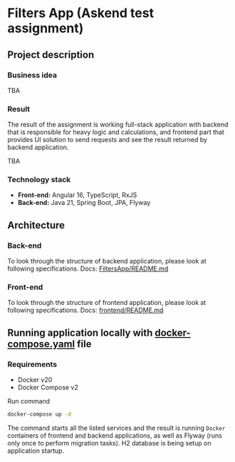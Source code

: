 # Filters App (Askend test assignment)

## Project description

### Business idea
TBA

### Result
The result of the assignment is working full-stack application with backend that is responsible for
heavy logic and calculations, and frontend part that provides UI solution to send requests and see
the result returned by backend application.

TBA

### Technology stack

- **Front-end:** Angular 16, TypeScript, RxJS
- **Back-end:** Java 21, Spring Boot, JPA, Flyway

## Architecture

### Back-end
To look through the structure of backend application, please look at following specifications.
Docs: [FiltersApp/README.md](FiltersApp/README.md)

### Front-end
To look through the structure of frontend application, please look at following specifications.
Docs: [frontend/README.md](frontend/README.md)

## Running application locally with [docker-compose.yaml](docker/docker-compose.yaml) file

### Requirements

- Docker v20
- Docker Compose v2

Run command

```sh
docker-compose up -d
```
The command starts all the listed services and the result is running `Docker` containers of
frontend and backend applications, as well as Flyway (runs only once to perform migration tasks).
H2 database is being setup on application startup.